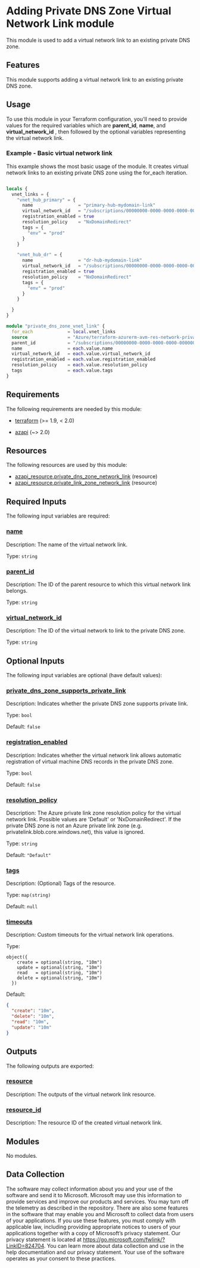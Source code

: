 <!-- BEGIN_TF_DOCS -->
# Adding Private DNS Zone Virtual Network Link module

This module is used to add a virtual network link to an existing private DNS zone.

## Features

This module supports adding a virtual network link to an existing private DNS zone.

## Usage

To use this module in your Terraform configuration, you'll need to provide values for the required variables which are **parent\_id**, **name**, and **virtual\_network\_id** , then followed by the optional variables representing the virtual network link.

### Example - Basic virtual network link

This example shows the most basic usage of the module. It creates virtual network links to an existing private DNS zone using the for\_each iteration.

```terraform

locals {
  vnet_links = {
    "vnet_hub_primary" = {
      name                 = "primary-hub-mydomain-link"
      virtual_network_id   = "/subscriptions/00000000-0000-0000-0000-000000000000/resourceGroups/myResourceGroup/providers/Microsoft.Network/virtualNetworks/myVnetNameEastUS2"
      registration_enabled = true
      resolution_policy    = "NxDomainRedirect"
      tags = {
        "env" = "prod"
      }
    }

    "vnet_hub_dr" = {
      name                 = "dr-hub-mydomain-link"
      virtual_network_id   = "/subscriptions/00000000-0000-0000-0000-000000000000/resourceGroups/myResourceGroup/providers/Microsoft.Network/virtualNetworks/myVnetNameCentralUS"
      registration_enabled = true
      resolution_policy    = "NxDomainRedirect"
      tags = {
        "env" = "prod"
      }
    }

  }
}

module "private_dns_zone_vnet_link" {
  for_each             = local.vnet_links
  source               = "Azure/terraform-azurerm-avm-res-network-privatednszone/azurerm//modules/private_dns_virtual_network_link"
  parent_id            = "/subscriptions/00000000-0000-0000-0000-000000000000/resourceGroups/myResourceGroup/providers/Microsoft.Network/privateDnsZones/mydomain.com"
  name                 = each.value.name
  virtual_network_id   = each.value.virtual_network_id
  registration_enabled = each.value.registration_enabled
  resolution_policy    = each.value.resolution_policy
  tags                 = each.value.tags
}

```

<!-- markdownlint-disable MD033 -->
## Requirements

The following requirements are needed by this module:

- <a name="requirement_terraform"></a> [terraform](#requirement\_terraform) (>= 1.9, < 2.0)

- <a name="requirement_azapi"></a> [azapi](#requirement\_azapi) (~> 2.0)

## Resources

The following resources are used by this module:

- [azapi_resource.private_dns_zone_network_link](https://registry.terraform.io/providers/Azure/azapi/latest/docs/resources/resource) (resource)
- [azapi_resource.private_link_zone_network_link](https://registry.terraform.io/providers/Azure/azapi/latest/docs/resources/resource) (resource)

<!-- markdownlint-disable MD013 -->
## Required Inputs

The following input variables are required:

### <a name="input_name"></a> [name](#input\_name)

Description: The name of the virtual network link.

Type: `string`

### <a name="input_parent_id"></a> [parent\_id](#input\_parent\_id)

Description: The ID of the parent resource to which this virtual network link belongs.

Type: `string`

### <a name="input_virtual_network_id"></a> [virtual\_network\_id](#input\_virtual\_network\_id)

Description: The ID of the virtual network to link to the private DNS zone.

Type: `string`

## Optional Inputs

The following input variables are optional (have default values):

### <a name="input_private_dns_zone_supports_private_link"></a> [private\_dns\_zone\_supports\_private\_link](#input\_private\_dns\_zone\_supports\_private\_link)

Description: Indicates whether the private DNS zone supports private link.

Type: `bool`

Default: `false`

### <a name="input_registration_enabled"></a> [registration\_enabled](#input\_registration\_enabled)

Description: Indicates whether the virtual network link allows automatic registration of virtual machine DNS records in the private DNS zone.

Type: `bool`

Default: `false`

### <a name="input_resolution_policy"></a> [resolution\_policy](#input\_resolution\_policy)

Description: The Azure private link zone resolution policy for the virtual network link. Possible values are 'Default' or 'NxDomainRedirect'. If the private DNS zone is not an Azure private link zone (e.g. privatelink.blob.core.windows.net), this value is ignored.

Type: `string`

Default: `"Default"`

### <a name="input_tags"></a> [tags](#input\_tags)

Description: (Optional) Tags of the resource.

Type: `map(string)`

Default: `null`

### <a name="input_timeouts"></a> [timeouts](#input\_timeouts)

Description: Custom timeouts for the virtual network link operations.

Type:

```hcl
object({
    create = optional(string, "10m")
    update = optional(string, "10m")
    read   = optional(string, "10m")
    delete = optional(string, "10m")
  })
```

Default:

```json
{
  "create": "10m",
  "delete": "10m",
  "read": "10m",
  "update": "10m"
}
```

## Outputs

The following outputs are exported:

### <a name="output_resource"></a> [resource](#output\_resource)

Description: The outputs of the virtual network link resource.

### <a name="output_resource_id"></a> [resource\_id](#output\_resource\_id)

Description: The resource ID of the created virtual network link.

## Modules

No modules.

<!-- markdownlint-disable-next-line MD041 -->
## Data Collection

The software may collect information about you and your use of the software and send it to Microsoft. Microsoft may use this information to provide services and improve our products and services. You may turn off the telemetry as described in the repository. There are also some features in the software that may enable you and Microsoft to collect data from users of your applications. If you use these features, you must comply with applicable law, including providing appropriate notices to users of your applications together with a copy of Microsoft’s privacy statement. Our privacy statement is located at <https://go.microsoft.com/fwlink/?LinkID=824704>. You can learn more about data collection and use in the help documentation and our privacy statement. Your use of the software operates as your consent to these practices.
<!-- END_TF_DOCS -->